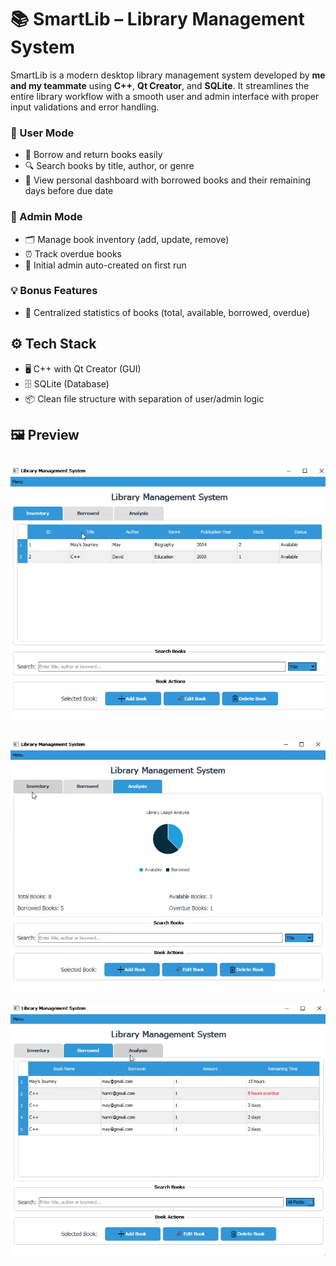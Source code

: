 # 📚 SmartLib – Library Management System

SmartLib is a modern desktop library management system developed by **me and my teammate** using **C++**, **Qt Creator**, and **SQLite**. 
It streamlines the entire library workflow with a smooth user and admin interface with proper input validations and error handling.

### 👤 User Mode
- 📖 Borrow and return books easily
- 🔍 Search books by title, author, or genre
- 🧾 View personal dashboard with borrowed books and their remaining days before due date

### 🔐 Admin Mode
- 🗂️ Manage book inventory (add, update, remove)
- ⏰ Track overdue books
- 👥 Initial admin auto-created on first run

### 💡 Bonus Features
- 📌 Centralized statistics of books (total, available, borrowed, overdue)

## ⚙️ Tech Stack
- 🖥️ C++ with Qt Creator (GUI)
- 🗄️ SQLite (Database)
- 📦 Clean file structure with separation of user/admin logic

## 🖼️ Preview

![Preview1](Preview1.png)
---
![Preview2](Preview2.png)
---
![Preview3](Preview3.png)
